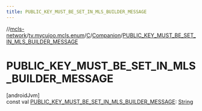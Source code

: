 ```yaml
---
title: PUBLIC_KEY_MUST_BE_SET_IN_MLS_BUILDER_MESSAGE
---
```

//[mcls-network](../../../../index.html)/[tv.mycujoo.mcls.enum](../../index.html)/[C](../index.html)/[Companion](index.html)/[PUBLIC_KEY_MUST_BE_SET_IN_MLS_BUILDER_MESSAGE](-p-u-b-l-i-c_-k-e-y_-m-u-s-t_-b-e_-s-e-t_-i-n_-m-l-s_-b-u-i-l-d-e-r_-m-e-s-s-a-g-e.html)



# PUBLIC_KEY_MUST_BE_SET_IN_MLS_BUILDER_MESSAGE



[androidJvm]\
const val [PUBLIC_KEY_MUST_BE_SET_IN_MLS_BUILDER_MESSAGE](-p-u-b-l-i-c_-k-e-y_-m-u-s-t_-b-e_-s-e-t_-i-n_-m-l-s_-b-u-i-l-d-e-r_-m-e-s-s-a-g-e.html): [String](https://kotlinlang.org/api/latest/jvm/stdlib/kotlin/-string/index.html)





